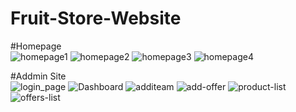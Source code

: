# Fruit-Store-Website
#Homepage <br>
![homepage1](https://user-images.githubusercontent.com/68014307/103394009-eade4e00-4b4b-11eb-94a3-a9d5787cc604.jpg)
![homepage2](https://user-images.githubusercontent.com/68014307/103394014-efa30200-4b4b-11eb-84e3-4a21cf88b341.jpg)
![homepage3](https://user-images.githubusercontent.com/68014307/103394020-f5004c80-4b4b-11eb-90cd-b2863f92d696.jpg)
![homepage4](https://user-images.githubusercontent.com/68014307/103394024-f893d380-4b4b-11eb-95e6-def8ba2e8ba4.jpg)


#Addmin Site <br>
![login_page](https://user-images.githubusercontent.com/68014307/103394770-7c4fbf00-4b50-11eb-82c8-9ce355cd3fc2.JPG)
![Dashboard](https://user-images.githubusercontent.com/68014307/103394774-81ad0980-4b50-11eb-939e-604a872c8822.JPG)
![additeam](https://user-images.githubusercontent.com/68014307/103394775-85409080-4b50-11eb-85c8-83bafa526248.JPG)
![add-offer](https://user-images.githubusercontent.com/68014307/103394778-87a2ea80-4b50-11eb-8f9e-b5a99f1cf2b0.JPG)
![product-list](https://user-images.githubusercontent.com/68014307/103394782-8a054480-4b50-11eb-91fb-a363e48144cb.JPG)
![offers-list](https://user-images.githubusercontent.com/68014307/103394783-8d003500-4b50-11eb-9885-21612045fe5f.JPG)


